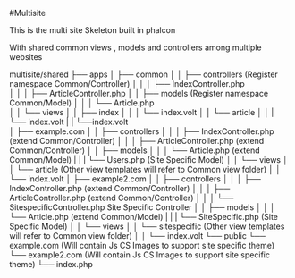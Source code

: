 #Multisite 

This is the multi site Skeleton built in phalcon

With shared common views , models and controllers among multiple websites 

multisite/shared 
├── apps
│   ├── common
│   │   ├── controllers        (Register namespace Common/Controller)
│   │   │   ├── IndexController.php   
│   │   │   ├── ArticleController.php
│   │   ├── models             (Register namespace Common/Model)
│   │   │   └── Article.php  
│   │   └── views
│   │       ├── index
│   │       │   └── index.volt
│   │       └── article
│   │       |    └── index.volt
|   |       └──index.volt   
│   ├── example.com
│   │   ├── controllers
│   │   │   ├── IndexController.php (extend Common/Controller)
│   │   │   ├── ArticleController.php  (extend Common/Controller)
│   │   ├── models
│   │   │   └── Article.php (extend Common/Model)
|   |   |   └── Users.php (Site Specific Model)
│   │   └── views
│   │       └── article   (Other view templates will refer to Common view folder)
│   │           └── index.volt
│   ├── example2.com
│   │   ├── controllers
│   │   │   ├── IndexController.php (extend Common/Controller)
│   │   │   ├── ArticleController.php (extend Common/Controller)
│   │   │   └── SitespecificController.php   Site Specific Controller
│   │   ├── models
│   │   │   └── Article.php (extend Common/Model)
|   |   |   └── SiteSpecific.php (Site Specific Model)
│   │   └── views
│   │       └── sitespecific        (Other view templates will refer to Common view folder)
│   │           └── index.volt
└── public
    └── example.com   (Will contain Js CS Images to support site specific theme)
    └── example2.com  (Will contain Js CS Images to support site specific theme)
    └── index.php
